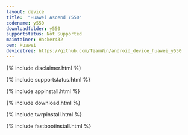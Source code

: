 ```yaml
---
layout: device
title:  "Huawei Ascend Y550"
codename: y550
downloadfolder: y550
supportstatus: Not Supported
maintainer: Hacker432
oem: Huawei
devicetree: https://github.com/TeamWin/android_device_huawei_y550
---
```


{% include disclaimer.html %}

{% include supportstatus.html %}

{% include appinstall.html %}

{% include download.html %}

{% include twrpinstall.html %}

{% include fastbootinstall.html %}
